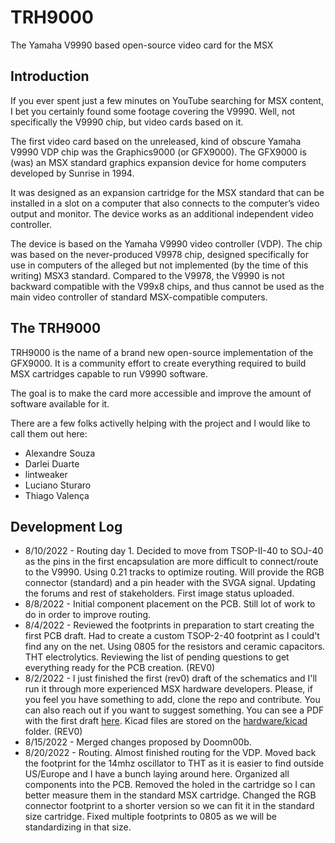 # TRH9000
The Yamaha V9990 based open-source video card for the MSX

## Introduction

If you ever spent just a few minutes on YouTube searching for MSX content, I bet you certainly found some footage covering the V9990. Well, not specifically the V9990 chip, but video cards based on it.

The first video card based on the unreleased, kind of obscure Yamaha V9990 VDP chip was the Graphics9000 (or GFX9000). The GFX9000 is (was) an MSX standard graphics expansion device for home computers developed by Sunrise in 1994.

It was designed as an expansion cartridge for the MSX standard that can be installed in a slot on a computer that also connects to the computer’s video output and monitor. The device works as an additional independent video controller.

The device is based on the Yamaha V9990 video controller (VDP). The chip was based on the never-produced V9978 chip, designed specifically for use in computers of the alleged but not implemented (by the time of this writing) MSX3 standard. Compared to the V9978, the V9990 is not backward compatible with the V99x8 chips, and thus cannot be used as the main video controller of standard MSX-compatible computers.

## The TRH9000

TRH9000 is the name of a brand new open-source implementation of the GFX9000. It is a community effort to create everything required to build MSX cartridges capable to run V9990 software.

The goal is to make the card more accessible and improve the amount of software available for it. 

There are a few folks activelly helping with the project and I would like to call them out here:

* Alexandre Souza
* Darlei Duarte
* lintweaker
* Luciano Sturaro
* Thiago Valença


## Development Log 

* 8/10/2022 - Routing day 1. Decided to move from TSOP-II-40 to SOJ-40 as the pins in the first encapsulation are more difficult to connect/route to the V9990. Using 0.21 tracks to optimize routing. Will provide the RGB connector (standard) and a pin header with the SVGA signal. Updating the forums and rest of stakeholders. First image status uploaded. 
* 8/8/2022 - Initial component placement on the PCB. Still lot of work to do in order to improve routing. 
* 8/4/2022 - Reviewed the footprints in preparation to start creating the first PCB draft. Had to create a custom TSOP-2-40 footprint as I could't find any on the net. Using 0805 for the resistors and ceramic capacitors. THT electrolytics. Reviewing the list of pending questions to get everything ready for the PCB creation. (REV0)
* 8/2/2022 - I just finished the first (rev0) draft of the schematics and I'll run it through more experienced MSX hardware developers. Please, if you feel you have something to add, clone the repo and contribute. You can also reach out if you want to suggest something. You can see a PDF with the first draft [here](Docs/TRH9000_Schema_Revision_0.pdf). Kicad files are stored on the [hardware/kicad](hardware/Kicad/) folder. (REV0)
* 8/15/2022 - Merged changes proposed by Doomn00b. 
* 8/20/2022 - Routing. Almost finished routing for the VDP. Moved back the footprint for the 14mhz oscillator to THT as it is easier to find outside US/Europe and I have a bunch laying around here. Organized all components into the PCB. Removed the holed in the cartridge so I can better measure them in the standard MSX cartridge. Changed the RGB connector footprint to a shorter version so we can fit it in the standard size cartridge. Fixed multiple footprints to 0805 as we will be standardizing in that size. 


